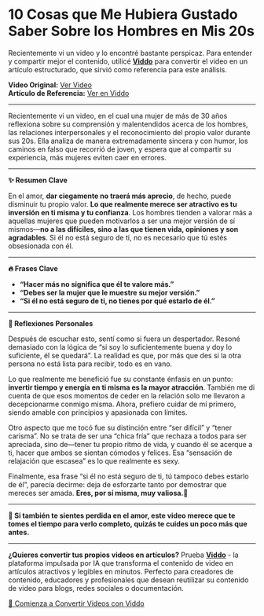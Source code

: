 # 10 Cosas que Me Hubiera Gustado Saber Sobre los Hombres en Mis 20s

Recientemente vi un video y lo encontré bastante perspicaz. Para entender y compartir mejor el contenido, utilicé **[Viddo](https://viddo.pro/)** para convertir el video en un artículo estructurado, que sirvió como referencia para este análisis.

**Video Original:** [Ver Video](https://www.youtube.com/watch?v=1tTvLGkEqTU)  
**Artículo de Referencia:** [Ver en Viddo](https://viddo.pro/zh/video-result/06cbf811-795d-4fe0-9e1e-e5966d6a5580)

---

Recientemente vi un video, en el cual una mujer de más de 30 años reflexiona sobre su comprensión y malentendidos acerca de los hombres, las relaciones interpersonales y el reconocimiento del propio valor durante sus 20s. Ella analiza de manera extremadamente sincera y con humor, los caminos en falso que recorrió de joven, y espera que al compartir su experiencia, más mujeres eviten caer en errores.

---

**✨ Resumen Clave**

En el amor, **dar ciegamente no traerá más aprecio**, de hecho, puede disminuir tu propio valor. **Lo que realmente merece ser atractivo es tu inversión en ti misma y tu confianza**. Los hombres tienden a valorar más a aquellas mujeres que pueden motivarlos a ser una mejor versión de sí mismos—**no a las difíciles, sino a las que tienen vida, opiniones y son agradables**. Si él no está seguro de ti, no es necesario que tú estés obsesionada con él.

---

**🔥 Frases Clave**

- **“Hacer más no significa que él te valore más.”**
- **“Debes ser la mujer que le muestre su mejor versión.”**
- **“Si él no está seguro de ti, no tienes por qué estarlo de él.”**

---

**💭 Reflexiones Personales**

Después de escuchar esto, sentí como si fuera un despertador. Resoné demasiado con la lógica de “si soy lo suficientemente buena y doy lo suficiente, él se quedará”. La realidad es que, por más que des si la otra persona no está lista para recibir, todo es en vano.

Lo que realmente me benefició fue su constante énfasis en un punto: **invertir tiempo y energía en ti misma es la mayor atracción**. También me di cuenta de que esos momentos de ceder en la relación solo me llevaron a decepcionarme conmigo misma. Ahora, prefiero cuidar de mí primero, siendo amable con principios y apasionada con límites.

Otro aspecto que me tocó fue su distinción entre “ser difícil” y “tener carisma”. No se trata de ser una “chica fría” que rechaza a todos para ser apreciada, sino de—tener tu propio ritmo de vida, y cuando él se acerque a ti, hacer que ambos se sientan cómodos y felices. Esa “sensación de relajación que escasea” es lo que realmente es sexy.

Finalmente, esa frase “si él no está seguro de ti, tú tampoco debes estarlo de él”, parecía decirme: deja de esforzarte tanto por demostrar que mereces ser amada. **Eres, por sí misma, muy valiosa.**👏

---

**🌟 Si también te sientes perdida en el amor, este video merece que te tomes el tiempo para verlo completo, quizás te cuides un poco más que antes.**

---

**¿Quieres convertir tus propios videos en artículos?** Prueba **[Viddo](https://viddo.pro/)** - la plataforma impulsada por IA que transforma el contenido de video en artículos atractivos y legibles en minutos. Perfecto para creadores de contenido, educadores y profesionales que desean reutilizar su contenido de video para blogs, redes sociales o documentación.

[🚀 Comienza a Convertir Videos con Viddo](https://viddo.pro/)